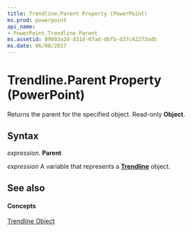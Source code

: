```yaml
---
title: Trendline.Parent Property (PowerPoint)
ms.prod: powerpoint
api_name:
- PowerPoint.Trendline.Parent
ms.assetid: 89003a2d-d31d-07ad-dbfb-d37c42273adb
ms.date: 06/08/2017
---
```



# Trendline.Parent Property (PowerPoint)

Returns the parent for the specified object. Read-only **Object**.


## Syntax

 _expression_. **Parent**

 _expression_ A variable that represents a **[Trendline](trendline-object-powerpoint.md)** object.


## See also


#### Concepts


[Trendline Object](trendline-object-powerpoint.md)

